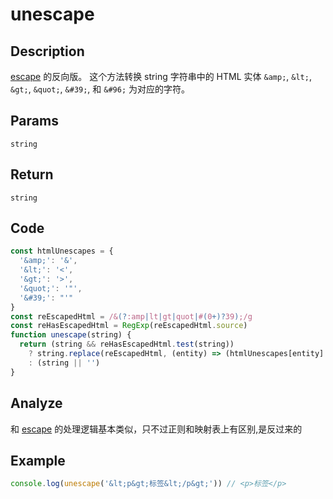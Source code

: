 # unescape

## Description
 [escape](./escape.md) 的反向版。 这个方法转换 string 字符串中的 HTML 实体 `&amp;`, `&lt;`, `&gt;`, `&quot;`, `&#39;`, 和 `&#96;` 为对应的字符。

## Params
`string`

## Return
`string`

## Code
```js
const htmlUnescapes = {
  '&amp;': '&',
  '&lt;': '<',
  '&gt;': '>',
  '&quot;': '"',
  '&#39;': "'"
}
const reEscapedHtml = /&(?:amp|lt|gt|quot|#(0+)?39);/g
const reHasEscapedHtml = RegExp(reEscapedHtml.source)
function unescape(string) {
  return (string && reHasEscapedHtml.test(string))
    ? string.replace(reEscapedHtml, (entity) => (htmlUnescapes[entity] || "'"))
    : (string || '')
}
```
## Analyze
和 [escape](./escape.md) 的处理逻辑基本类似，只不过正则和映射表上有区别,是反过来的

## Example
```js
console.log(unescape('&lt;p&gt;标签&lt;/p&gt;')) // <p>标签</p>
```
